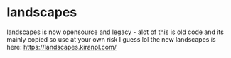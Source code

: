 # landscapes
landscapes is now opensource and legacy - alot of this is old code and its mainly copied so use at your own risk I guess lol
the new landscapes is here:
https://landscapes.kiranpl.com/
